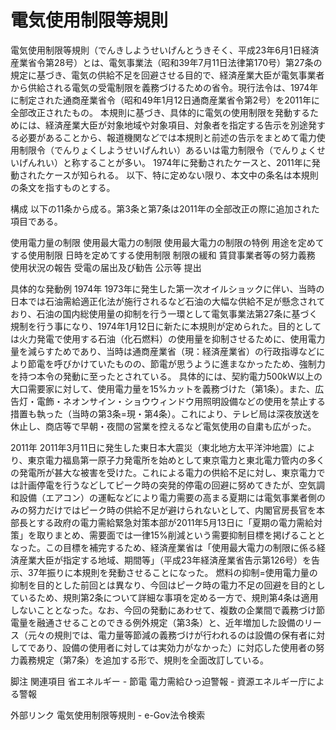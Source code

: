 # 電気使用制限等規則

電気使用制限等規則（でんきしようせいげんとうきそく、平成23年6月1日経済産業省令第28号）とは、電気事業法（昭和39年7月11日法律第170号）第27条の規定に基づき、電気の供給不足を回避させる目的で、経済産業大臣が電気事業者から供給される電気の受電制限を義務づけるための省令。現行法令は、1974年に制定された通商産業省令（昭和49年1月12日通商産業省令第2号）を2011年に全部改正されたもの。
本規則に基づき、具体的に電気の使用制限を発動するためには、経済産業大臣が対象地域や対象項目、対象者を指定する告示を別途発する必要があることから、報道機関などでは本規則と前述の告示をまとめて電力使用制限令（でんりょくしようせいげんれい）あるいは電力制限令（でんりょくせいげんれい）と称することが多い。
1974年に発動されたケースと、2011年に発動されたケースが知られる。
以下、特に定めない限り、本文中の条名は本規則の条文を指すものとする。

構成
以下の11条から成る。第3条と第7条は2011年の全部改正の際に追加された項目である。

使用電力量の制限
使用最大電力の制限
使用最大電力の制限の特例
用途を定めてする使用制限
日時を定めてする使用制限
制限の緩和
賃貸事業者等の努力義務
使用状況の報告
受電の届出及び勧告
公示等
提出

具体的な発動例
1974年
1973年に発生した第一次オイルショックに伴い、当時の日本では石油需給適正化法が施行されるなど石油の大幅な供給不足が懸念されており、石油の国内総使用量の抑制を行う一環として電気事業法第27条に基づく規制を行う事になり、1974年1月12日に新たに本規則が定められた。目的としては火力発電で使用する石油（化石燃料）の使用量を抑制させるために、使用電力量を減らすためであり、当時は通商産業省（現：経済産業省）の行政指導などにより節電を呼びかけていたものの、節電が思うように進まなかったため、強制力を持つ本令の発動に至ったとされている。
具体的には、契約電力500kW以上の大口需要家に対して、使用電力量を15%カットを義務づけた（第1条）。また、広告灯・電飾・ネオンサイン・ショウウィンドウ用照明設備などの使用を禁止する措置も執った（当時の第3条=現・第4条）。これにより、テレビ局は深夜放送を休止し、商店等で早朝・夜間の営業を控えるなど電気使用の自粛も広がった。

2011年
2011年3月11日に発生した東日本大震災（東北地方太平洋沖地震）により、東京電力福島第一原子力発電所を始めとして東京電力と東北電力管内の多くの発電所が甚大な被害を受けた。これによる電力の供給不足に対し、東京電力では計画停電を行うなどしてピーク時の突発的停電の回避に努めてきたが、空気調和設備（エアコン）の運転などにより電力需要の高まる夏期には電気事業者側のみの努力だけではピーク時の供給不足が避けられないとして、内閣官房長官を本部長とする政府の電力需給緊急対策本部が2011年5月13日に「夏期の電力需給対策」を取りまとめ、需要面では一律15%削減という需要抑制目標を掲げることとなった。この目標を補完するため、経済産業省は「使用最大電力の制限に係る経済産業大臣が指定する地域、期間等」（平成23年経済産業省告示第126号）を告示、37年振りに本規則を発動させることになった。
燃料の抑制=使用電力量の抑制を目的とした前回とは異なり、今回はピーク時の電力不足の回避を目的としているため、規則第2条について詳細な事項を定める一方で、規則第4条は適用しないこととなった。なお、今回の発動にあわせて、複数の企業間で義務づけ節電量を融通させることのできる例外規定（第3条）と、近年増加した設備のリース（元々の規則では、電力量等節減の義務づけが行われるのは設備の保有者に対してであり、設備の使用者に対しては実効力がなかった）に対応した使用者の努力義務規定（第7条）を追加する形で、規則を全面改訂している。

脚注
関連項目
省エネルギー - 節電
電力需給ひっ迫警報 - 資源エネルギー庁による警報

外部リンク
電気使用制限等規則 - e-Gov法令検索